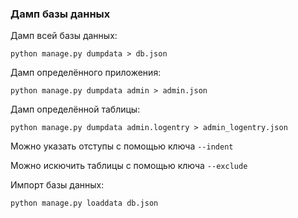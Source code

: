 <h3>Дамп базы данных</h3>

Дамп всей базы данных:

```shell script
python manage.py dumpdata > db.json
```

Дамп определённого приложения:

```shell script
python manage.py dumpdata admin > admin.json
```

Дамп определённой таблицы:

```shell script
python manage.py dumpdata admin.logentry > admin_logentry.json
```


Можно указать отступы с помощью ключа `--indent`

Можно искючить таблицы с помощью ключа `--exclude`

Импорт базы данных:

```shell script
python manage.py loaddata db.json
```
